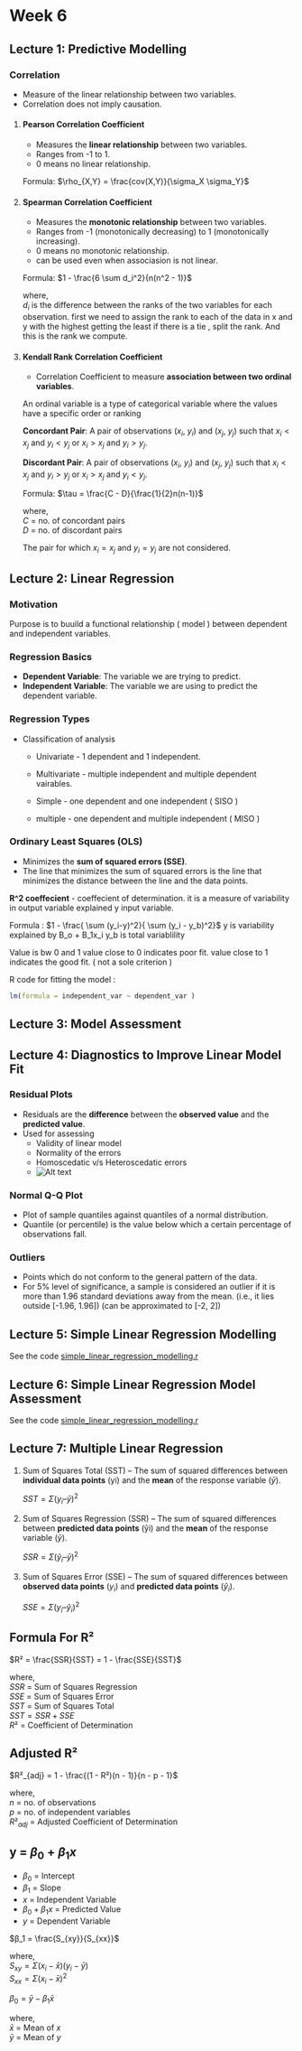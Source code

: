 # Week 6

## Lecture 1: Predictive Modelling

### Correlation

- Measure of the linear relationship between two variables.
- Correlation does not imply causation.

1. #### Pearson Correlation Coefficient

   - Measures the **linear relationship** between two variables.
   - Ranges from -1 to 1.
   - 0 means no linear relationship.

   Formula: $\rho_{X,Y} = \frac{cov(X,Y)}{\sigma_X \sigma_Y}$

2. #### Spearman Correlation Coefficient

   - Measures the **monotonic relationship** between two variables.
   - Ranges from -1 (monotonically decreasing) to 1 (monotonically increasing).
   - 0 means no monotonic relationship.
   - can be used even when associasion is not linear. 

   Formula: $1 - \frac{6 \sum d_i^2}{n(n^2 - 1)}$

   where,  
   $d_i$ is the difference between the ranks of the two variables for each observation.
   first we need to assign the rank to each of the data in x and y with the highest getting the least if there is a tie , split the rank. And this is the rank we compute.

4. #### Kendall Rank Correlation Coefficient

   - Correlation Coefficient to measure **association between two ordinal variables**.
  
   An ordinal variable is a type of categorical variable where the values have a specific order or ranking

   **Concordant Pair**: A pair of observations ($x_i$, $y_i$) and ($x_j$, $y_j$) such that $x_i < x_j$ and $y_i < y_j$ or $x_i > x_j$ and $y_i > y_j$.

   **Discordant Pair**: A pair of observations ($x_i$, $y_i$) and ($x_j$, $y_j$) such that $x_i < x_j$ and $y_i > y_j$ or $x_i > x_j$ and $y_i < y_j$.

   Formula: $\tau = \frac{C - D}{\frac{1}{2}n(n-1)}$

   where,  
   $C$ = no. of concordant pairs  
   $D$ = no. of discordant pairs

   The pair for which $x_i = x_j$ and $y_i = y_j$ are not considered.

## Lecture 2: Linear Regression

### Motivation
Purpose is to buuild  a functional relationship ( model ) between dependent and independent variables. 

### Regression Basics

- **Dependent Variable**: The variable we are trying to predict.
- **Independent Variable**: The variable we are using to predict the dependent variable.

### Regression Types 
* Classification of analysis
  - Univariate - 1 dependent and 1 independent.
  - Multivariate - multiple independent and multiple dependent vairables.

  - Simple - one dependent and one independent ( SISO )
  - multiple - one dependent and multiple independent ( MISO )

### Ordinary Least Squares (OLS)

- Minimizes the **sum of squared errors (SSE)**.
- The line that minimizes the sum of squared errors is the line that minimizes the distance between the line and the data points.

**R^2 coeffecient** - coeffecient of determination.
it is a measure of variability in output variable explained y input variable.

Formula : $1 - \frac{ \sum (y_i-y)^2}{ \sum (y_i - y_b)^2}$
y is variability explained by B_o + B_1x_i
y_b is total variablility

Value is bw 0 and 1
value close to 0 indicates poor fit.
value close to 1 indicates the good fit. ( not a sole criterion )

R code for fitting the model :
``` R    
lm(formula = independent_var ~ dependent_var )
```

## Lecture 3: Model Assessment

## Lecture 4: Diagnostics to Improve Linear Model Fit

### Residual Plots

- Residuals are the **difference** between the **observed value** and the **predicted value**.
- Used for assessing
  - Validity of linear model
  - Normality of the errors
  - Homoscedatic v/s Heteroscedatic errors
  - ![Alt text](./images/image1.png)

### Normal Q-Q Plot

- Plot of sample quantiles against quantiles of a normal distribution.
- Quantile (or percentile) is the value below which a certain percentage of observations fall.

### Outliers

- Points which do not conform to the general pattern of the data.
- For 5% level of significance, a sample is considered an outlier if it is more than 1.96 standard deviations away from the mean. (i.e., it lies outside [-1.96, 1.96]) (can be approximated to [-2, 2])

## Lecture 5: Simple Linear Regression Modelling

See the code [simple_linear_regression_modelling.r](./2_simple_linear_regression_modelling.r)

## Lecture 6: Simple Linear Regression Model Assessment

See the code [simple_linear_regression_modelling.r](./2_simple_linear_regression_modelling.r)

## Lecture 7: Multiple Linear Regression

1. Sum of Squares Total (SST) – The sum of squared differences between **individual data points** (yi) and the **mean** of the response variable ($\bar{y}$).

   $SST = Σ(y_i – \bar{y})^2$

2. Sum of Squares Regression (SSR) – The sum of squared differences between **predicted data points** (ŷi) and the **mean** of the response variable ($\bar{y}$).

   $SSR = Σ(ŷ_i – \bar{y})^2$

3. Sum of Squares Error (SSE) – The sum of squared differences between **observed data points** ($y_i$) and **predicted data points** ($ŷ_i$).

   $SSE = Σ(y_i – ŷ_i)^2$

## Formula For R²

$R² = \frac{SSR}{SST} = 1 - \frac{SSE}{SST}$

where,  
$SSR$ = Sum of Squares Regression  
$SSE$ = Sum of Squares Error  
$SST$ = Sum of Squares Total  
$SST = SSR + SSE$  
$R²$ = Coefficient of Determination

## Adjusted R²

$R²_{adj} = 1 - \frac{(1 - R²)(n - 1)}{n - p - 1}$

where,  
$n$ = no. of observations  
$p$ = no. of independent variables  
$R²_{adj}$ = Adjusted Coefficient of Determination

## y = $β_0 + β_1x$

- $β_0$ = Intercept
- $β_1$ = Slope
- $x$ = Independent Variable
- $β_0 + β_1x$ = Predicted Value
- $y$ = Dependent Variable

$β_1 = \frac{S_{xy}}{S_{xx}}$

where,  
$S_{xy} = Σ(x_i - \bar{x})(y_i - \bar{y})$  
$S_{xx} = Σ(x_i - \bar{x})^2$

$β_0 = \bar{y} - β_1\bar{x}$

where,  
$\bar{x}$ = Mean of $x$  
$\bar{y}$ = Mean of $y$

